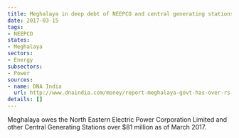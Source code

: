 ```yaml
---
title: Meghalaya in deep debt of NEEPCO and central generating stations
date: 2017-03-15
tags:
- NEEPCO
states:
- Meghalaya
sectors:
- Energy
subsectors:
- Power
sources:
- name: DNA India
  url: http://www.dnaindia.com/money/report-meghalaya-govt-has-over-rs-500-cr-outstanding-to-power-cosmin-2347706
details: []
---
```


Meghalaya owes the North Eastern Electric Power Corporation Limited and other Central Generating Stations over $81 million as of March 2017.
